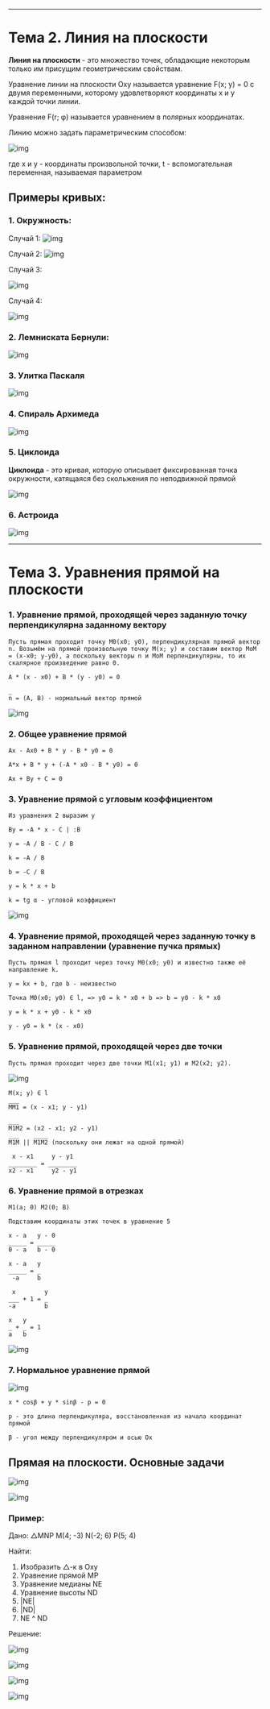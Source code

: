 ___
#  Тема 2. Линия на плоскости

**Линия на плоскости** - это множество точек, обладающие некоторым только им присущим геометрическим свойствам.

Уравнение линии на плоскости Oxy называется уравнение F(x; y) = 0 с двумя переменными, которому удовлетворяют координаты x и y каждой точки линии.

Уравнение F(r; φ) называется уравнением в полярных координатах.

Линию можно задать параметрическим способом:

![img](https://sun9-79.userapi.com/impg/tWdq-Bi6GBH4svDhOTN_2YlF9Lsx3hqecVDbbg/q1KBlRxFsek.jpg?size=130x81&quality=96&sign=927fb6e6955ed37dcf4f5fd56c5bb069&type=album)

где x и y - координаты произвольной точки, t - вспомогательная переменная, называемая параметром

## Примеры кривых:

### 1. Окружность:

Случай 1:
![img](https://sun9-52.userapi.com/impg/ZKYS7HQW1t7AVZgoQvPd_XeGFbHYAG4LEQez1A/hH9oDhg1z0o.jpg?size=1065x1080&quality=96&sign=ebf01f92750c38e00f7b5e37584a2f10&type=album)

Случай 2:
![img](https://sun9-13.userapi.com/impg/_0Yk0aBxTHS9QpVSlwE3z14vzacUFDgZjFGGJw/vMXzlBOISnM.jpg?size=1079x1080&quality=96&sign=4eeadbee606d3252f1d6bcb70ad4591f&type=album)

Случай 3:

![img](https://sun9-27.userapi.com/impg/7-iY1agm_RedNXSwASAIwnqfSvQNW3gdy-0nbw/cv1Em3hWsCE.jpg?size=195x170&quality=96&sign=f7d75bc5f1c2aae65560454329c85204&type=album)

Случай 4:

![img](https://sun9-45.userapi.com/impg/u34r4-fRZODm7C2wYUf1v4x4GQ82mxnD7nzoQQ/HLxVOs_nOhc.jpg?size=266x211&quality=96&sign=22c88918cae1a4fcce293df65bad35dc&type=album)

### 2. Лемниската Бернули:

![img](https://sun9-88.userapi.com/impg/0qnkmSGn9_TlcQ9fn1Of_AUF1MgZj7JhBRaabA/cHVzuARe32E.jpg?size=342x274&quality=96&sign=0e82e7ffdeb9160ec0f3c6a3e56cad09&type=album)

### 3. Улитка Паскаля

![img](https://sun9-38.userapi.com/impg/kks3EA-7GozfMv3k2Zne-M7NmESf1wc6uyXfZw/NidaSEk7POM.jpg?size=698x211&quality=96&sign=03d0e98d70ffd0873f3c4a4022b8490a&type=album)

### 4. Спираль Архимеда

![img](https://sun9-7.userapi.com/impg/cKtHpF-o8M5qqp4v96TH-WlmwLZnpn_E8ISzvg/DCS1TAWXQZY.jpg?size=370x284&quality=96&sign=f36b376aa2cfe996214fcde61ad21e6c&type=album)

### 5. Циклоида

**Циклоида** - это кривая, которую описывает фиксированная точка окружности, катящаяся без скольжения по неподвижной прямой

![img](https://sun9-26.userapi.com/impg/5fu30K51N9KnDOdyw-_fQg1NAlsvUrqe5VPGCg/jQEGAfg4oKM.jpg?size=688x211&quality=96&sign=93eb9d6528260607df9d6129e5b29e16&type=album)

### 6. Астроида

![img](https://sun9-43.userapi.com/impg/1S23qVyWwS62BHZfntTvmvKLOdKhjuGGu4gFPQ/o3I7oWGIMsM.jpg?size=351x330&quality=96&sign=cb6683ae5770d2a6f7b8f60c6aee3964&type=album)

___
# Тема 3. Уравнения прямой на плоскости

### 1. Уравнение прямой, проходящей через заданную точку перпендикулярна заданному вектору

```
Пусть прямая проходит точку M0(x0; y0), перпендикулярная прямой вектор n. Возьмём на прямой произвольную точку M(x; y) и составим вектор MоM = (x-x0; y-y0), а поскольку векторы n и МоМ перпендикулярны, то их скалярное произведение равно 0.

A * (x - x0) + B * (y - y0) = 0

_
n = (A, B) - нормальный вектор прямой
```
![img](https://sun9-66.userapi.com/impg/7Qs2MNyea8UvRQawx0i-XZ87XdrvgQA5IZ6WHQ/qk0Qy4i_BW0.jpg?size=231x189&quality=96&sign=a07c377688fa2bb02869b4f65599e764&type=album)

### 2. Общее уравнение прямой

```
Ax - Ax0 + B * y - B * y0 = 0

A*x + B * y + (-A * x0 - B * y0) = 0

Ax + By + C = 0
```

### 3. Уравнение прямой с угловым коэффициентом

```
Из уравнения 2 выразим y

By = -A * x - C | :B

y = -A / B - C / B

k = -A / B

b = -C / B

y = k * x + b

k = tg α - угловой коэффициент
```
![img](https://sun9-63.userapi.com/impg/zbv6nolQo7bNeK51whbF7I-SpDbzKq6yI0JS6A/yMtXPP_FEzs.jpg?size=1280x1279&quality=96&sign=f8f9be266a1beea0ac6ae248ae8d2bcc&type=album)

### 4. Уравнение прямой, проходящей через заданную точку в заданном направлении (уравнение пучка прямых)

```
Пусть прямая l проходит через точку M0(x0; y0) и известно также её направление k.

y = kx + b, где b - неизвестно

Точка M0(x0; y0) ∈ l, => y0 = k * x0 + b => b = y0 - k * x0

y = k * x + y0 - k * x0

y - y0 = k * (x - x0)
```

### 5. Уравнение прямой, проходящей через две точки

```
Пусть прямая проходит через две точки M1(x1; y1) и M2(x2; y2).
```
![img](https://sun9-16.userapi.com/impg/TheyfsUA5KlmhMZgBVXix1imoOw4m-w1QxBrAA/D0Kr6DESbk0.jpg?size=1280x533&quality=96&sign=996c1877f46214f286856504b857a702&type=album)
```
M(x; y) ∈ l
___
MM1 = (x - x1; y - y1)

___
M1M2 = (x2 - x1; y2 - y1)
___    ____
M1M || M1M2 (поскольку они лежат на одной прямой)

 x - x1     y - y1
________ = ________
x2 - x1     y2 - y1
```

### 6. Уравнение прямой в отрезках

```
M1(a; 0) M2(0; B)

Подставим координаты этих точек в уравнение 5

x - a   y - 0
_____ = _____
0 - a   b - 0

x - a   y
_____ = _
 -a     b

 x        y
___ + 1 = _
-a        b

x   y
_ + _ = 1
a   b
```
![img](https://sun9-32.userapi.com/impg/ge88hB4EV_3Pv9w6j0Y6323uEib-4XWp8P_p8w/Vv0SKMahUkE.jpg?size=120x92&quality=96&sign=4f5122f2267e4185de1fdde9d105a59e&type=album)

### 7. Нормальное уравнение прямой

![img](https://sun9-25.userapi.com/impg/RCuAeDfsjC8CgI22J3TGrr7hj190M8tCLUffTg/Loan4CNXNLE.jpg?size=1280x869&quality=96&sign=cde634706abf14cd0edf88516b6e6811&type=album)
```
x * cosβ + y * sinβ - p = 0

p - это длина перпендикуляра, восстановленная из начала координат прямой

β - угол между перпендикуляром и осью Ox
```

## Прямая на плоскости. Основные задачи

![img](https://sun9-60.userapi.com/impg/Ex1ruEHKMTlwRRT6wv3ZHqzEzFFzNv-FwX_LaA/x4tq0-j1nAY.jpg?size=1280x844&quality=96&sign=2caaca34d7c4270fb7b87d78b43a3319&type=album)

![img](https://sun1-57.userapi.com/impg/5-Rcdm0j5C5WofAVRp43Gq-oXa6ydYFs67PUVw/bHFvXme7WPM.jpg?size=755x1080&quality=96&sign=2b0b5ac18cf61e9310212ee304796ea6&type=album)


### Пример:

Дано:
△MNP
M(4; -3)
N(-2; 6)
P(5; 4)

Найти:
1) Изобразить △-к в Oxy 
2) Уравнение прямой MP
3) Уравнение медианы NE
4) Уравнение высоты ND
5) |NE|
6) |ND|
7) NE ^ ND

Решение:

![img](https://sun9-4.userapi.com/impg/CLmIDUbX8dHSVVaLOBzxu6rpuAFtx0OyId_dGw/uRubvrAbEyo.jpg?size=1280x559&quality=96&sign=45ce865e5a904908fe53fb2cb4df3ea0&type=album)

![img](https://sun9-75.userapi.com/impg/7pR4H_8LL2fYgTSy4ZrBEgAi0ic0nrTY_8N6zA/fE7CeP3Jdaw.jpg?size=269x326&quality=96&sign=ba0b334559820a8ad4dde1d20965f40a&type=album)

![img](https://sun9-42.userapi.com/impg/quyRTEJHkset2bBkFFYAbrla7gw4J7d5IJLsNA/yMiJ0JwR-xg.jpg?size=1280x775&quality=96&sign=77d49768e002ab8af9977864be570093&type=album)

![img](https://sun9-72.userapi.com/impg/SpLWD8em81J8PsoXWX-wS8cK_PBUWgntaItNIA/mY_DE4Um0kQ.jpg?size=1280x828&quality=96&sign=a194ceb7fd02053baf4d0ba0583fb8be&type=album)